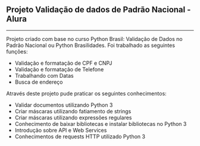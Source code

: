 ## Projeto Validação de dados de Padrão Nacional - Alura

<hr>

Projeto criado com base no curso Python Brasil: Validação de Dados no Padrão Nacional ou Python Brasilidades. Foi trabalhado as seguintes funções:

* Validação e formatação de CPF e CNPJ
* Validação e formatação de Telefone
* Trabalhando com Datas
* Busca de endereço

Através deste projeto pude praticar os seguintes conhecimentos:
 * Validar documentos utilizando Python 3
 * Criar máscaras utilizando fatiamento de strings
 * Criar máscaras utilizando expressões regulares
 * Conhecimento de baixar bibliotecas e instalar bibliotecas no Python 3
 * Introdução sobre API e Web Services
 * Conhecimentos de requests HTTP utilizado Python 3

